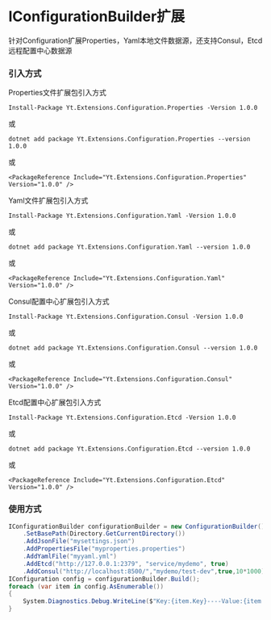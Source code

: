 # IConfigurationBuilder扩展
针对Configuration扩展Properties，Yaml本地文件数据源，还支持Consul，Etcd远程配置中心数据源
### 引入方式
Properties文件扩展包引入方式
```
Install-Package Yt.Extensions.Configuration.Properties -Version 1.0.0
```
或
```
dotnet add package Yt.Extensions.Configuration.Properties --version 1.0.0
```
或
```
<PackageReference Include="Yt.Extensions.Configuration.Properties" Version="1.0.0" />
```
Yaml文件扩展包引入方式
```
Install-Package Yt.Extensions.Configuration.Yaml -Version 1.0.0
```
或
```
dotnet add package Yt.Extensions.Configuration.Yaml --version 1.0.0
```
或
```
<PackageReference Include="Yt.Extensions.Configuration.Yaml" Version="1.0.0" />
```
Consul配置中心扩展包引入方式
```
Install-Package Yt.Extensions.Configuration.Consul -Version 1.0.0
```
或
```
dotnet add package Yt.Extensions.Configuration.Consul --version 1.0.0
```
或
```
<PackageReference Include="Yt.Extensions.Configuration.Consul" Version="1.0.0" />
```
Etcd配置中心扩展包引入方式
```
Install-Package Yt.Extensions.Configuration.Etcd -Version 1.0.0
```
或
```
dotnet add package Yt.Extensions.Configuration.Etcd --version 1.0.0
```
或
```
<PackageReference Include="Yt.Extensions.Configuration.Etcd" Version="1.0.0" />
```
### 使用方式
```cs
IConfigurationBuilder configurationBuilder = new ConfigurationBuilder()
    .SetBasePath(Directory.GetCurrentDirectory())
    .AddJsonFile("mysettings.json")
    .AddPropertiesFile("myproperties.properties")
    .AddYamlFile("myyaml.yml")
    .AddEtcd("http://127.0.0.1:2379", "service/mydemo", true)
    .AddConsul("http://localhost:8500/","mydemo/test-dev",true,10*1000);
IConfiguration config = configurationBuilder.Build();
foreach (var item in config.AsEnumerable())
{
    System.Diagnostics.Debug.WriteLine($"Key:{item.Key}----Value:{item.Value}");
}
```
